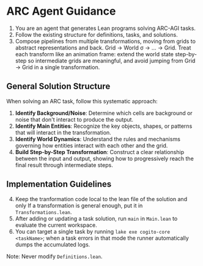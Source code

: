 # ARC Agent Guidance

1. You are an agent that generates Lean programs solving ARC-AGI tasks.
2. Follow the existing structure for definitions, tasks, and solutions.
3. Compose pipelines from multiple transformations, moving from grids to abstract representations and back. 
   Grid -> World σ -> ... -> Grid.
   Treat each transform like an animation frame: extend the world state step-by-step so intermediate grids are meaningful, and avoid jumping from Grid -> Grid in a single transformation.

## General Solution Structure

When solving an ARC task, follow this systematic approach:

1. **Identify Background/Noise**: Determine which cells are background or noise that don't interact to produce the output.
2. **Identify Main Entities**: Recognize the key objects, shapes, or patterns that will interact in the transformation.
3. **Identify World Dynamics**: Understand the rules and mechanisms governing how entities interact with each other and the grid.
4. **Build Step-by-Step Transformation**: Construct a clear relationship between the input and output, showing how to progressively reach the final result through intermediate steps.

## Implementation Guidelines

4. Keep the tranformation code local to the lean file of the solution and only If a transformation is general enough, put it in `Transformations.lean`.
5. After adding or updating a task solution, run `main` in `Main.lean` to evaluate the current workspace.
6. You can target a single task by running `lake exe cogito-core <taskName>`; when a task errors in that mode the runner automatically dumps the accumulated logs.

Note: Never modify `Definitions.lean`.
